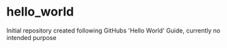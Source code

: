 # hello_world
Initial repository created following GitHubs 'Hello World' Guide, currently no intended purpose

